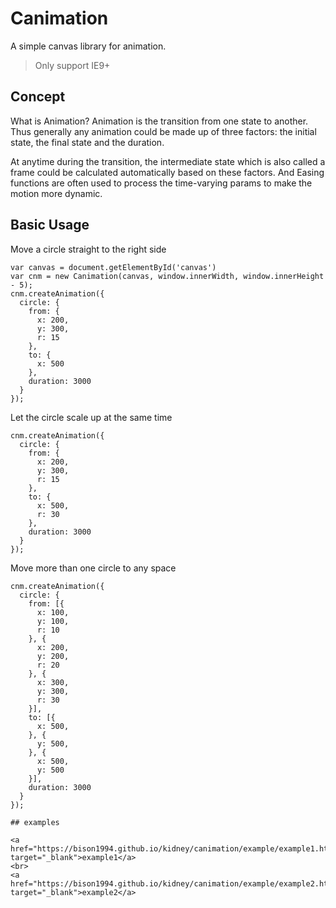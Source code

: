 # Canimation

A simple canvas library for animation.

> Only support IE9+

## Concept
What is Animation? Animation is the transition from one state to another. Thus generally any animation could be made up of three factors: the initial state, the final state and the duration.

At anytime during the transition, the intermediate state which is also called a frame could be calculated automatically based on these factors. And Easing functions are often used to process the time-varying params to make the motion more dynamic.

## Basic Usage
Move a circle straight to the right side

```
var canvas = document.getElementById('canvas')
var cnm = new Canimation(canvas, window.innerWidth, window.innerHeight - 5);
cnm.createAnimation({
  circle: {
    from: {
      x: 200,
      y: 300,
      r: 15
    },
    to: {
      x: 500
    },
    duration: 3000
  }
});
```

Let the circle scale up at the same time
```
cnm.createAnimation({
  circle: {
    from: {
      x: 200,
      y: 300,
      r: 15
    },
    to: {
      x: 500,
      r: 30
    },
    duration: 3000
  }
});
```

Move more than one circle to any space
```
cnm.createAnimation({
  circle: {
    from: [{
      x: 100,
      y: 100,
      r: 10
    }, {
      x: 200,
      y: 200,
      r: 20
    }, {
      x: 300,
      y: 300,
      r: 30
    }],
    to: [{
      x: 500,
    }, {
      y: 500,
    }, {
      x: 500,
      y: 500
    }],
    duration: 3000
  }
});

## examples

<a href="https://bison1994.github.io/kidney/canimation/example/example1.html" target="_blank">example1</a>
<br>
<a href="https://bison1994.github.io/kidney/canimation/example/example2.html" target="_blank">example2</a>

